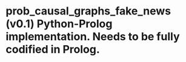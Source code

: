 # prob_causal_graphs_fake_news (v0.1) Python-Prolog implementation. Needs to be fully codified in Prolog.
